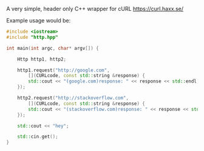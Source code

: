A very simple, header only C++ wrapper for cURL https://curl.haxx.se/

Example usage would be:
```cpp
#include <iostream>
#include "http.hpp"

int main(int argc, char* argv[]) {

	Http http1, http2;

	http1.request("http://google.com", 
		[](CURLcode, const std::string &response) {
		std::cout << "(google.com)response: " << response << std::endl;
	});

	http2.request("http://stackoverflow.com",
		[](CURLcode, const std::string &response) {
		std::cout << "(stackoverflow.com)response: " << response << std::endl;
	});

	std::cout << "hey";

	std::cin.get();
}
```